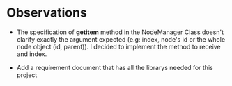 # Observations

- The specification of __getitem__ method in the NodeManager Class doesn't clarify exactly the argument expected (e.g: index, node's id or the whole node object (id, parent)). I decided to implement the method to receive and index.

- Add a requirement document that has all the librarys needed for this project